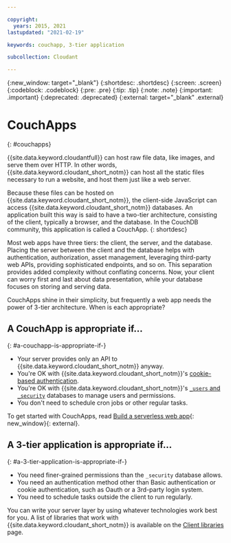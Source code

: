 ```yaml
---

copyright:
  years: 2015, 2021
lastupdated: "2021-02-19"

keywords: couchapp, 3-tier application

subcollection: Cloudant

---
```


{:new_window: target="_blank"}
{:shortdesc: .shortdesc}
{:screen: .screen}
{:codeblock: .codeblock}
{:pre: .pre}
{:tip: .tip}
{:note: .note}
{:important: .important}
{:deprecated: .deprecated}
{:external: target="_blank" .external}

<!-- Acrolinx: 2019-12-23 -->

# CouchApps
{: #couchapps}

{{site.data.keyword.cloudantfull}} can host raw file data,
like images,
and serve them over HTTP. In other words, {{site.data.keyword.cloudant_short_notm}} can host all the static files necessary to run a website,
and host them just like a web server.


Because these files can be hosted on {{site.data.keyword.cloudant_short_notm}},
the client-side JavaScript can access {{site.data.keyword.cloudant_short_notm}} databases.
An application built this way is said to have a two-tier architecture,
consisting of the client, typically a browser, and the database.
In the CouchDB community,
this application is called a CouchApp.
{: shortdesc}

Most web apps have three tiers:
the client,
the server,
and the database.
Placing the server between the client and the database helps with authentication,
authorization,
asset management,
leveraging third-party web APIs,
providing sophisticated endpoints,
and so on.
This separation provides added complexity without conflating concerns. Now, your client can worry first and last about data presentation,
while your database focuses on storing and serving data.

CouchApps shine in their simplicity,
but frequently a web app needs the power of 3-tier architecture.
When is each appropriate?

## A CouchApp is appropriate if...
{: #a-couchapp-is-appropriate-if-}

-   Your server provides only an API to {{site.data.keyword.cloudant_short_notm}} anyway.
-   You're OK with {{site.data.keyword.cloudant_short_notm}}'s
    [cookie-based authentication](https://cloud.ibm.com/apidocs/cloudant#authentication).
-   You're OK with {{site.data.keyword.cloudant_short_notm}}'s [`_users` and `_security`](/docs/Cloudant?topic=Cloudant-work-with-your-account#using-the-_users-database-with-cloudant-nosql-db)
    databases to manage users and permissions.
-   You don't need to schedule cron jobs or other regular tasks.

To get started with CouchApps,
read [Build a serverless web app](https://blog.cloudant.com/2017/02/27/Online-petition-system.html){: new_window}{: external}.

## A 3-tier application is appropriate if...
{: #a-3-tier-application-is-appropriate-if-}

-   You need finer-grained permissions than the `_security` database
    allows.
-   You need an authentication method other than Basic authentication or cookie
    authentication, such as Oauth or a 3rd-party login system.
-   You need to schedule tasks outside the client to run regularly.

You can write your server layer by using whatever technologies work best
for you.
A list of libraries that work with {{site.data.keyword.cloudant_short_notm}} is available on the [Client libraries](/docs/Cloudant?topic=Cloudant-client-libraries) page.
